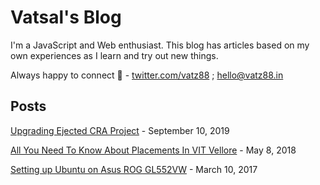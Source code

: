 <!--json
{
	"title": "Vatsal's Blog",
	"description": "Blog by Vatsal Joshi",
	"meta": [
		{ "name": "keywords", "content": "Blog,Vatsal,Joshi,vatz88" },
		{ "property": "og:url", "content": "https://blog.vatz88.in" },
		{ "property": "twitter:url", "content": "https://blog.vatz88.in" }
	],
	"script": ["/static/js/instantpage.v5.1.0.min.js"],
	"css": [],
	"enableDisqus": false
}
-->

# Vatsal's Blog

I'm a JavaScript and Web enthusiast. This blog has articles based on my own experiences as I learn and try out new things.

Always happy to connect 🙂 - [twitter.com/vatz88](https://twitter.com/vatz88) ; [hello@vatz88.in](mailto:hello@vatz88.in)

## Posts

<!-- Posts -->

[Upgrading Ejected CRA Project](/upgrading-ejected-cra-project/) - September 10, 2019

[All You Need To Know About Placements In VIT Vellore](/all-you-need-to-Know-about-placements-in-vit-vellore/) - May 8, 2018

[Setting up Ubuntu on Asus ROG GL552VW](/setting-up-ubuntu-on-asus-rog-gl552vw/) - March 10, 2017
